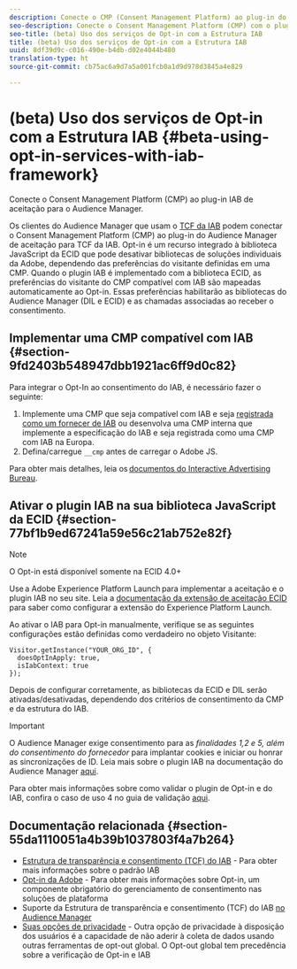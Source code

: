 ```yaml
---
description: Conecte o CMP (Consent Management Platform) ao plug-in do Audience Manager de aceitação para a TCF (Transparency and Consent Framework, Estrutura de transparência e consentimento) da IAB.
seo-description: Conecte o Consent Management Platform (CMP) com o plug-in Audience Manager para a TCF da IAB.
seo-title: (beta) Uso dos serviços de Opt-in com a Estrutura IAB
title: (beta) Uso dos serviços de Opt-in com a Estrutura IAB
uuid: 8df39d9c-c016-490e-b4db-d02e4044b480
translation-type: ht
source-git-commit: cb75ac6a9d7a5a001fcb0a1d9d978d3845a4e829

---
```



# (beta) Uso dos serviços de Opt-in com a Estrutura IAB {#beta-using-opt-in-services-with-iab-framework}

Conecte o Consent Management Platform (CMP) ao plug-in IAB de aceitação para o Audience Manager.

Os clientes do Audience Manager que usam o [TCF da IAB](https://iabtechlab.com/standards/gdpr-transparency-and-consent-framework/) podem conectar o Consent Management Platform (CMP) ao plug-in do Audience Manager de aceitação para TCF da IAB. Opt-in é um recurso integrado à biblioteca JavaScript da ECID que pode desativar bibliotecas de soluções individuais da Adobe, dependendo das preferências do visitante definidas em uma CMP. Quando o plugin IAB é implementado com a biblioteca ECID, as preferências do visitante do CMP compatível com IAB são mapeadas automaticamente ao Opt-in. Essas preferências habilitarão as bibliotecas do Audience Manager (DIL e ECID) e as chamadas associadas ao receber o consentimento.

## Implementar uma CMP compatível com IAB {#section-9fd2403b548947dbb1921ac6ff9d0c82}

Para integrar o Opt-In ao consentimento do IAB, é necessário fazer o seguinte:

1. Implemente uma CMP que seja compatível com IAB e seja [registrada como um fornecer de IAB](https://vendorlist.consensu.org/vendorlist.json) ou desenvolva uma CMP interna que implemente a especificação do IAB e seja registrada como uma CMP com IAB na Europa.
1. Defina/carregue `__cmp` antes de carregar o Adobe JS.

Para obter mais detalhes, leia os [documentos do Interactive Advertising Bureau](https://github.com/InteractiveAdvertisingBureau/GDPR-Transparency-and-Consent-Framework/blob/master/v1.1%20Implementation%20Guidelines.md).

## Ativar o plugin IAB na sua biblioteca JavaScript da ECID {#section-77bf1b9ed67241a59e56c21ab752e82f}

>[!NOTE]
>
>O Opt-in está disponível somente na ECID 4.0+

Use a Adobe Experience Platform Launch para implementar a aceitação e o plugin IAB no seu site. Leia a [documentação da extensão de aceitação ECID](https://marketing-beta.adobe.com/resources/help/launch/ecid-optin/) para saber como configurar a extensão do Experience Platform Launch.

Ao ativar o IAB para Opt-in manualmente, verifique se as seguintes configurações estão definidas como verdadeiro no objeto Visitante:

```
Visitor.getInstance("YOUR_ORG_ID", {  
  doesOptInApply: true,   
  isIabContext: true   
});
```

Depois de configurar corretamente, as bibliotecas da ECID e DIL serão ativadas/desativadas, dependendo dos critérios de consentimento da CMP e da estrutura do IAB.

>[!IMPORTANT]
>
>O Audience Manager exige consentimento para as *finalidades 1,2 e 5, além do consentimento do fornecedor* para implantar cookies e iniciar ou honrar as sincronizações de ID. Leia mais sobre o plugin IAB na documentação do Audience Manager [aqui](https://marketing-beta.adobe.com/resources/help/aam/iab-support/aam-iab-support.html).

Para obter mais informações sobre como validar o plugin de Opt-in e do IAB, confira o caso de uso 4 no guia de validação [aqui](../../implementation-guides/opt-in-service/testing-optin-and-iab-plugin.md#section-ca5c6f92fbdf4fd29b4acb6b644efbd0).

## Documentação relacionada {#section-55da1110051a4b39b1037803f4a7b264}

* [Estrutura de transparência e consentimento (TCF) do IAB](https://iabtechlab.com/standards/gdpr-transparency-and-consent-framework/) - Para obter mais informações sobre o padrão IAB
* [Opt-in da Adobe](../../implementation-guides/opt-in-service/optin-overview.md#concept-f9b5db0d27a245fbadd3e19162319360) - Para obter mais informações sobre Opt-in, um componente obrigatório do gerenciamento de consentimento nas soluções de plataforma
* Suporte da Estrutura de transparência e consentimento (TCF) do IAB [no Audience Manager](https://marketing-beta.adobe.com/resources/help/aam/iab-support/aam-iab-support.html)
* [Suas opções de privacidade](https://www.adobe.com/br/privacy/opt-out.html#customeruse) - Outra opção de privacidade à disposição dos usuários é a capacidade de não aderir à coleta de dados usando outras ferramentas de opt-out global. O Opt-out global tem precedência sobre a verificação de Opt-in e IAB

